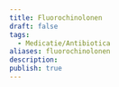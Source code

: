 ```yaml
---
title: Fluorochinolonen
draft: false
tags:
  - Medicatie/Antibiotica
aliases: fluorochinolonen
description: 
publish: true
---
```

